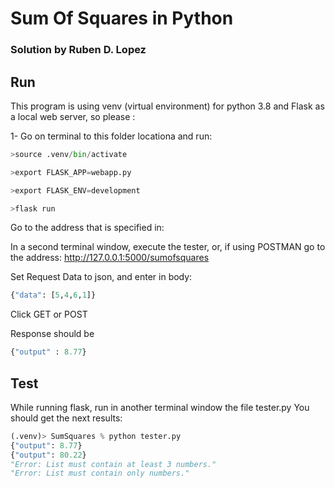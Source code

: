 # Sum Of Squares in Python
### Solution by Ruben D. Lopez

## Run
This program is using venv (virtual environment) for python 3.8 and Flask as a local web server,  so please :

1- Go on terminal to this folder locationa and run: 

```python
>source .venv/bin/activate

>export FLASK_APP=webapp.py

>export FLASK_ENV=development

>flask run
```

Go to the address that is specified in:

In a second terminal window, execute the tester, or, if using POSTMAN go to the address:
http://127.0.0.1:5000/sumofsquares

Set Request Data to json, and enter in body:

```python
{"data": [5,4,6,1]}
```

Click GET or POST

Response should be

```python
{"output" : 8.77}
```

## Test

While running flask, run in another terminal window the file tester.py
You should get the next results:

```python
(.venv)> SumSquares % python tester.py                                
{"output": 8.77}
{"output": 80.22}
"Error: List must contain at least 3 numbers."
"Error: List must contain only numbers."
```

